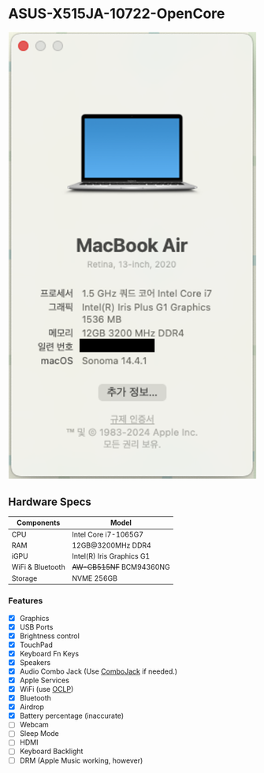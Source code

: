 # ASUS-X515JA-10722-OpenCore

![info.png](./info.png)

## Hardware Specs

| Components       | Model                     |
| ---------------- | ------------------------- |
| CPU              | Intel Core i7-1065G7      |
| RAM              | 12GB@3200MHz DDR4         |
| iGPU             | Intel(R) Iris Graphics G1 |
| WiFi & Bluetooth | ~~AW-CB515NF~~ BCM94360NG |
| Storage          | NVME 256GB                |

### Features

- [x] Graphics
- [x] USB Ports
- [x] Brightness control
- [x] TouchPad
- [x] Keyboard Fn Keys
- [x] Speakers
- [x] Audio Combo Jack (Use [ComboJack](https://github.com/hackintosh-stuff/ComboJack) if needed.)
- [x] Apple Services
- [x] WiFi (use [OCLP](https://github.com/dortania/OpenCore-Legacy-Patcher/releases))
- [x] Bluetooth
- [x] Airdrop
- [x] Battery percentage (inaccurate)
- [ ] Webcam
- [ ] Sleep Mode
- [ ] HDMI
- [ ] Keyboard Backlight
- [ ] DRM (Apple Music working, however)
